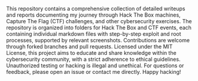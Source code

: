 This repository contains a comprehensive collection of detailed writeups and reports documenting my journey through Hack The Box machines, Capture The Flag (CTF) challenges, and other cybersecurity exercises. The repository is organized into folders for Hack The Box and CTF events, each containing individual markdown files with step-by-step exploit and root processes, supported by relevant screenshots. Contributions are welcome through forked branches and pull requests. Licensed under the MIT License, this project aims to educate and share knowledge within the cybersecurity community, with a strict adherence to ethical guidelines. Unauthorized testing or hacking is illegal and unethical. For questions or feedback, please open an issue or contact me directly. Happy hacking!
